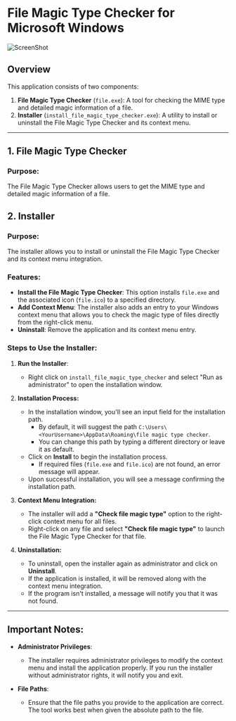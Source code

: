 # File Magic Type Checker for Microsoft Windows
![ScreenShot](https://github.com/user-attachments/assets/41a459d2-8fb0-4aa8-9ff8-2f069e7c5bac)

## Overview
This application consists of two components:

1. **File Magic Type Checker** (`file.exe`): A tool for checking the MIME type and detailed magic information of a file.
2. **Installer** (`install_file_magic_type_checker.exe`): A utility to install or uninstall the File Magic Type Checker and its context menu.

---

## 1. **File Magic Type Checker**

### Purpose:
The File Magic Type Checker allows users to get the MIME type and detailed magic information of a file.

## 2. **Installer**

### Purpose:
The installer allows you to install or uninstall the File Magic Type Checker and its context menu integration.

### Features:
- **Install the File Magic Type Checker**: This option installs `file.exe` and the associated icon (`file.ico`) to a specified directory.
- **Add Context Menu**: The installer also adds an entry to your Windows context menu that allows you to check the magic type of files directly from the right-click menu.
- **Uninstall**: Remove the application and its context menu entry.

### Steps to Use the Installer:

1. **Run the Installer**:
   - Right click on `install_file_magic_type_checker` and select "Run as administrator" to open the installation window.
   
2. **Installation Process:**
   - In the installation window, you'll see an input field for the installation path.
     - By default, it will suggest the path `C:\Users\<YourUsername>\AppData\Roaming\file magic type checker`.
     - You can change this path by typing a different directory or leave it as default.
   - Click on **Install** to begin the installation process.
     - If required files (`file.exe` and `file.ico`) are not found, an error message will appear.
   - Upon successful installation, you will see a message confirming the installation path.

3. **Context Menu Integration:**
   - The installer will add a **"Check file magic type"** option to the right-click context menu for all files.
   - Right-click on any file and select **"Check file magic type"** to launch the File Magic Type Checker for that file.

4. **Uninstallation:**
   - To uninstall, open the installer again as administrator and click on **Uninstall**.
   - If the application is installed, it will be removed along with the context menu integration.
   - If the program isn't installed, a message will notify you that it was not found.

---

## Important Notes:
- **Administrator Privileges**: 
   - The installer requires administrator privileges to modify the context menu and install the application properly. If you run the installer without administrator rights, it will notify you and exit.
  
- **File Paths**: 
   - Ensure that the file paths you provide to the application are correct. The tool works best when given the absolute path to the file.

